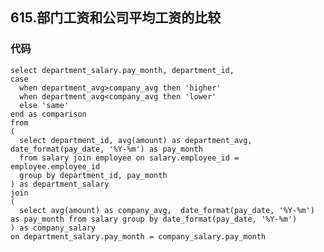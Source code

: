 ## 615.部门工资和公司平均工资的比较
### 代码
    select department_salary.pay_month, department_id,
    case
      when department_avg>company_avg then 'higher'
      when department_avg<company_avg then 'lower'
      else 'same'
    end as comparison
    from
    (
      select department_id, avg(amount) as department_avg, date_format(pay_date, '%Y-%m') as pay_month
      from salary join employee on salary.employee_id = employee.employee_id
      group by department_id, pay_month
    ) as department_salary
    join
    (
      select avg(amount) as company_avg,  date_format(pay_date, '%Y-%m') as pay_month from salary group by date_format(pay_date, '%Y-%m')
    ) as company_salary
    on department_salary.pay_month = company_salary.pay_month